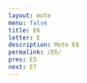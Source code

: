 ```yaml
---
layout: mote
menu: false
title: E6
letter: E
description: Mote E6
permalink: /E6/
prev: E5
next: E7
---
```

